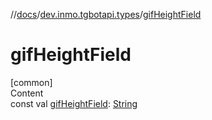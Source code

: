 //[docs](../../index.md)/[dev.inmo.tgbotapi.types](index.md)/[gifHeightField](gif-height-field.md)



# gifHeightField  
[common]  
Content  
const val [gifHeightField](gif-height-field.md): [String](https://kotlinlang.org/api/latest/jvm/stdlib/kotlin/-string/index.html)  



